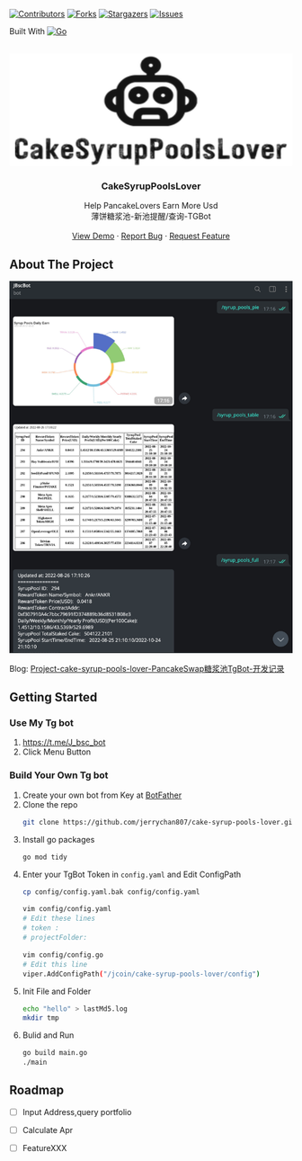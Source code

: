 <!-- Improved compatibility of back to top link: See: https://github.com/othneildrew/Best-README-Template/pull/73 -->
<a name="readme-top"></a>
<!--
*** Thanks for checking out the Best-README-Template. If you have a suggestion
*** that would make this better, please fork the repo and create a pull request
*** or simply open an issue with the tag "enhancement".
*** Don't forget to give the project a star!
*** Thanks again! Now go create something AMAZING! :D
-->



<!-- PROJECT SHIELDS -->
<!--
*** I'm using markdown "reference style" links for readability.
*** Reference links are enclosed in brackets [ ] instead of parentheses ( ).
*** See the bottom of this document for the declaration of the reference variables
*** for contributors-url, forks-url, etc. This is an optional, concise syntax you may use.
*** https://www.markdownguide.org/basic-syntax/#reference-style-links
-->
[![Contributors][contributors-shield]][contributors-url]
[![Forks][forks-shield]][forks-url]
[![Stargazers][stars-shield]][stars-url]
[![Issues][issues-shield]][issues-url]

Built With [![Go][Go]][React-url]


<!-- PROJECT LOGO -->
<br />
<div align="center">
  <a href="https://github.com/github_username/repo_name">
    <img src="https://raw.githubusercontent.com/jerrychan807/imggg/master/image/20220826170908.png" alt="Logo" width="800" height="200">
  </a>

<h3 align="center">CakeSyrupPoolsLover</h3>

  <p align="center">
    Help PancakeLovers Earn More Usd 
    <br />
    薄饼糖浆池-新池提醒/查询-TGBot
    <br />
    <br />
    <a href="https://raw.githubusercontent.com/jerrychan807/imggg/master/image/20220826171741.png">View Demo</a>
    ·
    <a href="https://github.com/jerrychan807/cake-syrup-pools-lover/issues">Report Bug</a>
    ·
    <a href="https://github.com/jerrychan807/cake-syrup-pools-lover/issues">Request Feature</a>
  </p>
</div>


<!-- ABOUT THE PROJECT -->
## About The Project

[![Product Name Screen Shot][product-screenshot]][product-screenshot]

Blog: [Project-cake-syrup-pools-lover-PancakeSwap糖浆池TgBot-开发记录](https://jerrychan807.github.io/2022/20047.html)

<!-- GETTING STARTED -->
## Getting Started

### Use My Tg bot

1. https://t.me/J_bsc_bot
2. Click Menu Button

### Build Your Own Tg bot

1. Create your own bot from Key at [BotFather](https://t.me/BotFather)
2. Clone the repo
   ```sh
   git clone https://github.com/jerrychan807/cake-syrup-pools-lover.git
   ```
3. Install go packages
   ```sh
   go mod tidy
   ```
4. Enter your TgBot Token in `config.yaml` and Edit ConfigPath
   ```sh
   cp config/config.yaml.bak config/config.yaml
   ```
   ```sh
   vim config/config.yaml
   # Edit these lines
   # token :
   # projectFolder: 
   ```
   ```sh
   vim config/config.go
   # Edit this line
   viper.AddConfigPath("/jcoin/cake-syrup-pools-lover/config")
   ```
5. Init File and Folder
   ```sh
   echo "hello" > lastMd5.log
   mkdir tmp
   ```
6. Bulid and Run
   ```sh
   go build main.go
   ./main
   ```
   

<!-- USAGE EXAMPLES -->


<!-- ROADMAP -->
## Roadmap

- [ ] Input Address,query portfolio
- [ ] Calculate Apr  
- [ ] FeatureXXX



<!-- MARKDOWN LINKS & IMAGES -->
<!-- https://www.markdownguide.org/basic-syntax/#reference-style-links -->
[contributors-shield]: https://img.shields.io/github/contributors/jerrychan807/cake-syrup-pools-lover.svg?style=for-the-badge
[contributors-url]: https://github.com/jerrychan807/cake-syrup-pools-lover/graphs/contributors
[forks-shield]: https://img.shields.io/github/forks/jerrychan807/cake-syrup-pools-lover.svg?style=for-the-badge
[forks-url]: https://github.com/jerrychan807/cake-syrup-pools-lover/network/members
[stars-shield]: https://img.shields.io/github/stars/jerrychan807/cake-syrup-pools-lover.svg?style=for-the-badge
[stars-url]: https://github.com/jerrychan807/cake-syrup-pools-lover/stargazers
[issues-shield]: https://img.shields.io/github/issues/jerrychan807/cake-syrup-pools-lover.svg?style=for-the-badge
[issues-url]: https://github.com/jerrychan807/cake-syrup-pools-lover/issues
[license-shield]: https://img.shields.io/github/license/github_username/repo_name.svg?style=for-the-badge
[license-url]: https://github.com/github_username/repo_name/blob/master/LICENSE.txt
[linkedin-shield]: https://img.shields.io/badge/-LinkedIn-black.svg?style=for-the-badge&logo=linkedin&colorB=555
[linkedin-url]: https://linkedin.com/in/linkedin_username
[product-screenshot]: https://raw.githubusercontent.com/jerrychan807/imggg/master/image/20220826171741.png
[Next.js]: https://img.shields.io/badge/next.js-000000?style=for-the-badge&logo=nextdotjs&logoColor=white
[Next-url]: https://nextjs.org/
[Go]: https://img.shields.io/badge/Go-v1.18.5-blue
[React-url]: https://reactjs.org/
[Vue.js]: https://img.shields.io/badge/Vue.js-35495E?style=for-the-badge&logo=vuedotjs&logoColor=4FC08D
[Vue-url]: https://vuejs.org/
[Angular.io]: https://img.shields.io/badge/Angular-DD0031?style=for-the-badge&logo=angular&logoColor=white
[Angular-url]: https://angular.io/
[Svelte.dev]: https://img.shields.io/badge/Svelte-4A4A55?style=for-the-badge&logo=svelte&logoColor=FF3E00
[Svelte-url]: https://svelte.dev/